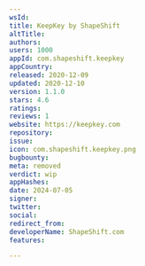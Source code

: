 ```yaml
---
wsId: 
title: KeepKey by ShapeShift
altTitle: 
authors: 
users: 1000
appId: com.shapeshift.keepkey
appCountry: 
released: 2020-12-09
updated: 2020-12-10
version: 1.1.0
stars: 4.6
ratings: 
reviews: 1
website: https://keepkey.com
repository: 
issue: 
icon: com.shapeshift.keepkey.png
bugbounty: 
meta: removed
verdict: wip
appHashes: 
date: 2024-07-05
signer: 
twitter: 
social: 
redirect_from: 
developerName: ShapeShift.com
features: 

---
```


